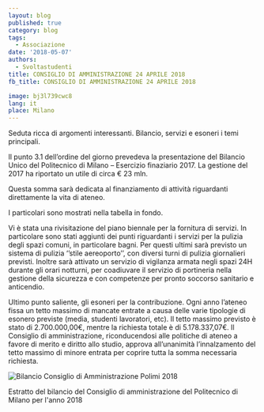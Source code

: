 ```yaml
---
layout: blog
published: true
category: blog
tags:
  - Associazione
date: '2018-05-07'
authors:
  - Svoltastudenti
title: CONSIGLIO DI AMMINISTRAZIONE 24 APRILE 2018
fb_title: CONSIGLIO DI AMMINISTRAZIONE 24 APRILE 2018

image: bj3l739cwc8
lang: it
place: Milano
---
```


Seduta ricca di argomenti interessanti. Bilancio, servizi e esoneri i temi principali.

Il punto 3.1 dell’ordine del giorno prevedeva la presentazione del Bilancio Unico del Politecnico di Milano – Esercizio finaziario 2017. La gestione del 2017 ha riportato un utile di circa € 23 mln.

Questa somma sarà dedicata al finanziamento di attività riguardanti direttamente la vita di ateneo.

I particolari sono mostrati nella tabella in fondo.

Vi è stata una rivisitazione del piano biennale per la fornitura di servizi. In particolare sono stati aggiunti dei punti riguardanti i servizi per la pulizia degli spazi comuni, in particolare bagni. Per questi ultimi sarà previsto un sistema di pulizia ‘’stile aereoporto’’, con diversi turni di pulizia giornalieri previsti. Inoltre sarà attivato un servizio di vigilanza armata negli spazi 24H durante gli orari notturni, per coadiuvare il servizio di portineria nella gestione della sicurezza e con competenze per pronto soccorso sanitario e anticendio.

Ultimo punto saliente, gli esoneri per la contribuzione. Ogni anno l’ateneo fissa un tetto massimo di mancate entrate a causa delle varie tipologie di esonero previste (media, studenti lavoratori, etc). Il tetto massimo previsto è stato di 2.700.000,00€, mentre la richiesta totale è di 5.178.337,07€. Il Consiglio di amministrazione, riconducendosi alle politiche di ateneo a favore di merito e diritto allo studio, approva all’unanimità l’innalzamento del tetto massimo di minore entrata per coprire tutta la somma necessaria richiesta.  

![Bilancio Consiglio di Amministrazione Polimi 2018](https://new.svoltastudenti.it/wp-content/uploads/Estratto-Bilancio-CdA-24-Aprile-2018.jpg)

Estratto del bilancio del Consiglio di amministrazione del Politecnico di Milano per l'anno 2018
